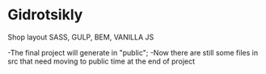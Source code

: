 # Gidrotsikly
Shop layout
SASS, GULP, BEM, VANILLA JS

-The final project will generate in "public";
-Now there are still some files in src that need moving to public time at the end of project



